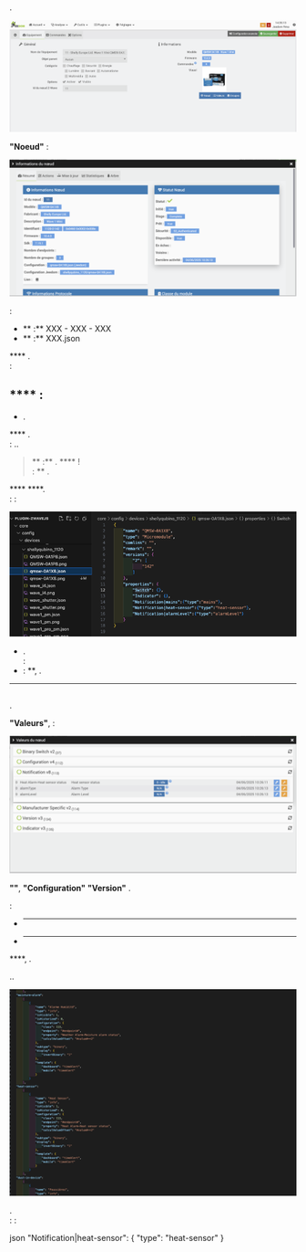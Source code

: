 # 

.

![alt text](../img/equipment.png)

 **"Noeud"**  :

![alt text](../img/modal_noeud.png)

 :

- ** :** XXX - XXX - XXX  
- ** :** XXX.json

 **** .  
 : 

 ****  :
- 
- .

 **** .  
 : ..

>  ** :** .  **** !  
>  : ** .

 ****  ****.  
 :  : 

![alt text](../img/config_exemple.png)

- .  
   : 
-  : **, .

---

## 

.

 **"Valeurs"**,  :

![alt text](../img/modal_valeurs.png)

 **""**, **"Configuration"**  **"Version"** .

 :
-  ****
-  ****

 ****, .

..

![alt text](../img/notification.png)

.  
 :  :

json
"Notification|heat-sensor": {
  "type": "heat-sensor"
}
